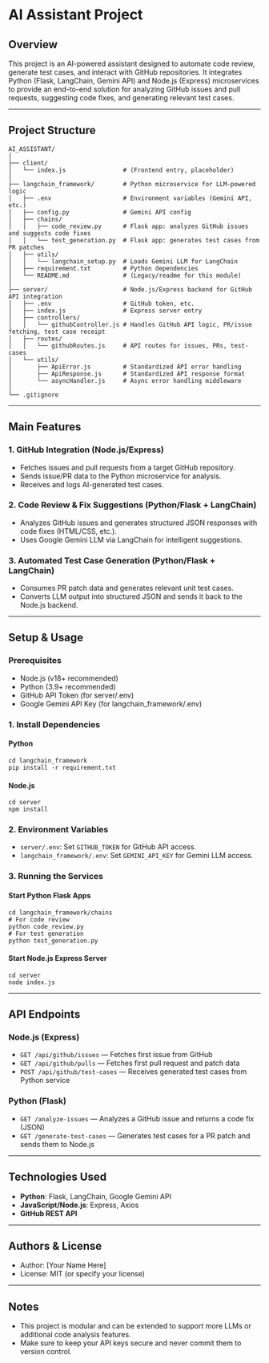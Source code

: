 # AI Assistant Project

## Overview
This project is an AI-powered assistant designed to automate code review, generate test cases, and interact with GitHub repositories. It integrates Python (Flask, LangChain, Gemini API) and Node.js (Express) microservices to provide an end-to-end solution for analyzing GitHub issues and pull requests, suggesting code fixes, and generating relevant test cases.

---

## Project Structure

```
AI_ASSISTANT/
│
├── client/
│   └── index.js                # (Frontend entry, placeholder)
│
├── langchain_framework/        # Python microservice for LLM-powered logic
│   ├── .env                    # Environment variables (Gemini API, etc.)
│   ├── config.py               # Gemini API config
│   ├── chains/
│   │   ├── code_review.py      # Flask app: analyzes GitHub issues and suggests code fixes
│   │   └── test_generation.py  # Flask app: generates test cases from PR patches
│   ├── utils/
│   │   └── langchain_setup.py  # Loads Gemini LLM for LangChain
│   ├── requirement.txt         # Python dependencies
│   └── README.md               # (Legacy/readme for this module)
│
├── server/                     # Node.js/Express backend for GitHub API integration
│   ├── .env                    # GitHub token, etc.
│   ├── index.js                # Express server entry
│   ├── controllers/
│   │   └── githubController.js # Handles GitHub API logic, PR/issue fetching, test case receipt
│   ├── routes/
│   │   └── githubRoutes.js     # API routes for issues, PRs, test-cases
│   └── utils/
│       ├── ApiError.js         # Standardized API error handling
│       ├── ApiResponse.js      # Standardized API response format
│       └── asyncHandler.js     # Async error handling middleware
│
└── .gitignore
```

---

## Main Features

### 1. GitHub Integration (Node.js/Express)
- Fetches issues and pull requests from a target GitHub repository.
- Sends issue/PR data to the Python microservice for analysis.
- Receives and logs AI-generated test cases.

### 2. Code Review & Fix Suggestions (Python/Flask + LangChain)
- Analyzes GitHub issues and generates structured JSON responses with code fixes (HTML/CSS, etc.).
- Uses Google Gemini LLM via LangChain for intelligent suggestions.

### 3. Automated Test Case Generation (Python/Flask + LangChain)
- Consumes PR patch data and generates relevant unit test cases.
- Converts LLM output into structured JSON and sends it back to the Node.js backend.

---

## Setup & Usage

### Prerequisites
- Node.js (v18+ recommended)
- Python (3.9+ recommended)
- GitHub API Token (for server/.env)
- Google Gemini API Key (for langchain_framework/.env)

### 1. Install Dependencies

#### Python
```
cd langchain_framework
pip install -r requirement.txt
```

#### Node.js
```
cd server
npm install
```

### 2. Environment Variables
- `server/.env`: Set `GITHUB_TOKEN` for GitHub API access.
- `langchain_framework/.env`: Set `GEMINI_API_KEY` for Gemini LLM access.

### 3. Running the Services

#### Start Python Flask Apps
```
cd langchain_framework/chains
# For code review
python code_review.py
# For test generation
python test_generation.py
```

#### Start Node.js Express Server
```
cd server
node index.js
```

---

## API Endpoints

### Node.js (Express)
- `GET /api/github/issues` — Fetches first issue from GitHub
- `GET /api/github/pulls` — Fetches first pull request and patch data
- `POST /api/github/test-cases` — Receives generated test cases from Python service

### Python (Flask)
- `GET /analyze-issues` — Analyzes a GitHub issue and returns a code fix (JSON)
- `GET /generate-test-cases` — Generates test cases for a PR patch and sends them to Node.js

---

## Technologies Used
- **Python**: Flask, LangChain, Google Gemini API
- **JavaScript/Node.js**: Express, Axios
- **GitHub REST API**

---

## Authors & License
- Author: [Your Name Here]
- License: MIT (or specify your license)

---

## Notes
- This project is modular and can be extended to support more LLMs or additional code analysis features.
- Make sure to keep your API keys secure and never commit them to version control.

